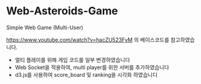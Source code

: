 # Web-Asteroids-Game
Simple Web Game (Multi-User)

https://www.youtube.com/watch?v=hacZU523FyM 의 베이스코드를 참고하였습니다. <br>
- 멀티 플레이를 위해 게임 코드를 일부 변경하였습니다  
- Web Socket을 적용하여, multi player를 위한 서버를 추가하였습니다  
- d3.js를 사용하여 score_board 및 ranking을 시각화 하였습니디
